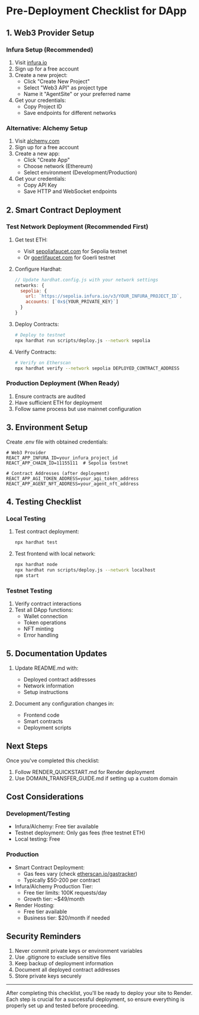 # Pre-Deployment Checklist for DApp

## 1. Web3 Provider Setup

### Infura Setup (Recommended)
1. Visit [infura.io](https://infura.io)
2. Sign up for a free account
3. Create a new project:
   - Click "Create New Project"
   - Select "Web3 API" as project type
   - Name it "AgentSite" or your preferred name
4. Get your credentials:
   - Copy Project ID
   - Save endpoints for different networks

### Alternative: Alchemy Setup
1. Visit [alchemy.com](https://alchemy.com)
2. Sign up for a free account
3. Create a new app:
   - Click "Create App"
   - Choose network (Ethereum)
   - Select environment (Development/Production)
4. Get your credentials:
   - Copy API Key
   - Save HTTP and WebSocket endpoints

## 2. Smart Contract Deployment

### Test Network Deployment (Recommended First)
1. Get test ETH:
   - Visit [sepoliafaucet.com](https://sepoliafaucet.com) for Sepolia testnet
   - Or [goerlifaucet.com](https://goerlifaucet.com) for Goerli testnet

2. Configure Hardhat:
   ```javascript
   // Update hardhat.config.js with your network settings
   networks: {
     sepolia: {
       url: `https://sepolia.infura.io/v3/YOUR_INFURA_PROJECT_ID`,
       accounts: [`0x${YOUR_PRIVATE_KEY}`]
     }
   }
   ```

3. Deploy Contracts:
   ```bash
   # Deploy to testnet
   npx hardhat run scripts/deploy.js --network sepolia
   ```

4. Verify Contracts:
   ```bash
   # Verify on Etherscan
   npx hardhat verify --network sepolia DEPLOYED_CONTRACT_ADDRESS
   ```

### Production Deployment (When Ready)
1. Ensure contracts are audited
2. Have sufficient ETH for deployment
3. Follow same process but use mainnet configuration

## 3. Environment Setup

Create .env file with obtained credentials:
```
# Web3 Provider
REACT_APP_INFURA_ID=your_infura_project_id
REACT_APP_CHAIN_ID=11155111  # Sepolia testnet

# Contract Addresses (after deployment)
REACT_APP_AGI_TOKEN_ADDRESS=your_agi_token_address
REACT_APP_AGENT_NFT_ADDRESS=your_agent_nft_address
```

## 4. Testing Checklist

### Local Testing
1. Test contract deployment:
   ```bash
   npx hardhat test
   ```

2. Test frontend with local network:
   ```bash
   npx hardhat node
   npx hardhat run scripts/deploy.js --network localhost
   npm start
   ```

### Testnet Testing
1. Verify contract interactions
2. Test all DApp functions:
   - Wallet connection
   - Token operations
   - NFT minting
   - Error handling

## 5. Documentation Updates

1. Update README.md with:
   - Deployed contract addresses
   - Network information
   - Setup instructions

2. Document any configuration changes in:
   - Frontend code
   - Smart contracts
   - Deployment scripts

## Next Steps

Once you've completed this checklist:
1. Follow RENDER_QUICKSTART.md for Render deployment
2. Use DOMAIN_TRANSFER_GUIDE.md if setting up a custom domain

## Cost Considerations

### Development/Testing
- Infura/Alchemy: Free tier available
- Testnet deployment: Only gas fees (free testnet ETH)
- Local testing: Free

### Production
- Smart Contract Deployment: 
  * Gas fees vary (check [etherscan.io/gastracker](https://etherscan.io/gastracker))
  * Typically $50-200 per contract
- Infura/Alchemy Production Tier:
  * Free tier limits: 100K requests/day
  * Growth tier: ~$49/month
- Render Hosting:
  * Free tier available
  * Business tier: $20/month if needed

## Security Reminders

1. Never commit private keys or environment variables
2. Use .gitignore to exclude sensitive files
3. Keep backup of deployment information
4. Document all deployed contract addresses
5. Store private keys securely

---

After completing this checklist, you'll be ready to deploy your site to Render. Each step is crucial for a successful deployment, so ensure everything is properly set up and tested before proceeding.
